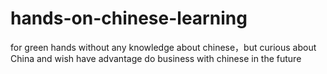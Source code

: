 # hands-on-chinese-learning
for green hands without any knowledge about chinese，but curious about China and wish have advantage do business with chinese  in the future 
